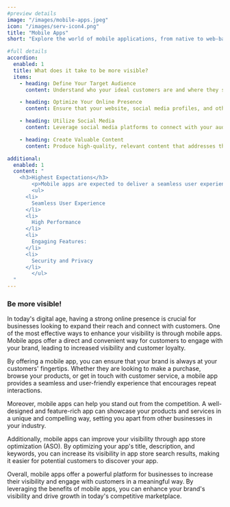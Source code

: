 ```yaml
---
#preview details
image: "/images/mobile-apps.jpeg"
icon: "/images/serv-icon4.png"
title: "Mobile Apps"
short: "Explore the world of mobile applications, from native to web-based, and find the right fit for your needs."

#full details
accordion:
  enabled: 1
  title: What does it take to be more visible?
  items:
    - heading: Define Your Target Audience
      content: Understand who your ideal customers are and where they spend their time online. This will help you tailor your visibility efforts to reach them effectively.

    - heading: Optimize Your Online Presence
      content: Ensure that your website, social media profiles, and other online assets are optimized for search engines. Use relevant keywords, high-quality content, and attractive visuals to attract and engage visitors.

    - heading: Utilize Social Media
      content: Leverage social media platforms to connect with your audience and increase your visibility. Share valuable content, engage with followers, and use targeted advertising to reach a wider audience.

    - heading: Create Valuable Content
      content: Produce high-quality, relevant content that addresses the needs and interests of your target audience. This will not only help you attract more visitors but also position you as an authority in your industry, increasing your visibility and credibility.

additional:
  enabled: 1
  content: "
    <h3>Highest Expectations</h3>
		<p>Mobile apps are expected to deliver a seamless user experience, ensuring easy navigation and fast loading times. They should be reliable, responsive, and free from glitches. Engaging features that differentiate the app from others in the market are also crucial. Moreover, apps must prioritize security and privacy, adhering to strict standards and transparently communicating data practices to users. Meeting these expectations is key to success in the competitive world of mobile apps.</p>
		<ul>
      <li>
        Seamless User Experience
      </li>
      <li>
        High Performance
      </li>
      <li>
        Engaging Features:
      </li>
      <li>
        Security and Privacy
      </li>
		</ul>
  "
---
```


### Be more visible!

In today's digital age, having a strong online presence is crucial for businesses looking to expand their reach and connect with customers. One of the most effective ways to enhance your visibility is through mobile apps. Mobile apps offer a direct and convenient way for customers to engage with your brand, leading to increased visibility and customer loyalty.

By offering a mobile app, you can ensure that your brand is always at your customers' fingertips. Whether they are looking to make a purchase, browse your products, or get in touch with customer service, a mobile app provides a seamless and user-friendly experience that encourages repeat interactions.

Moreover, mobile apps can help you stand out from the competition. A well-designed and feature-rich app can showcase your products and services in a unique and compelling way, setting you apart from other businesses in your industry.

Additionally, mobile apps can improve your visibility through app store optimization (ASO). By optimizing your app's title, description, and keywords, you can increase its visibility in app store search results, making it easier for potential customers to discover your app.

Overall, mobile apps offer a powerful platform for businesses to increase their visibility and engage with customers in a meaningful way. By leveraging the benefits of mobile apps, you can enhance your brand's visibility and drive growth in today's competitive marketplace.

